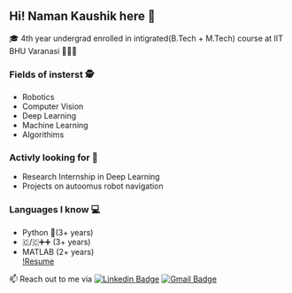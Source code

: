 ## Hi! Naman Kaushik here 👋
🎓 4th year undergrad enrolled in intigrated(B.Tech + M.Tech) course at IIT BHU Varanasi 🧑🏻‍🎓
### Fields of insterst 🕵️
  - Robotics
  - Computer Vision
  - Deep Learning
  - Machine Learning
  - Algorithims  
### Activly looking for 🔎
  - Research Internship in Deep Learning
  - Projects on autoomus robot navigation  
### Languages I know 💻
  - Python 🐍(3+ years)
  - 🇨/🇨➕➕ (3+ years)
  - MATLAB (2+ years)  
[!Resume](https://drive.google.com/file/d/1AL1Mvo6kogP2Mfijbo6kLNODQs7-NZYG/view?usp=sharing)  


📫 Reach out to me via [![Linkedin Badge](https://img.shields.io/badge/-LinkedIn-blue?style=flat-square&logo=Linkedin&logoColor=white&link=https://www.linkedin.com/in/naman-kaushik-1bba57168/)](https://www.linkedin.com/in/naman-kaushik-1bba57168/) [![Gmail Badge](https://img.shields.io/badge/-Gmail-d14836?style=flat-square&logo=Gmail&logoColor=white&link=mailto:namank.cd.mec17@itbhu.ac.in)](mailto:namank.cd.mec17@itbhu.ac.in)

